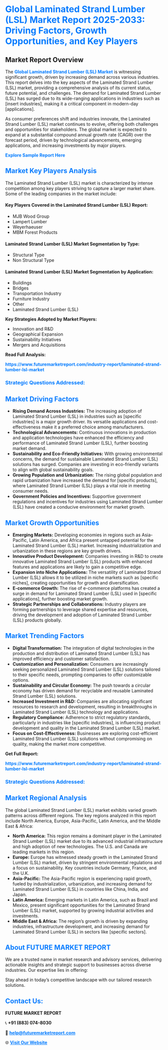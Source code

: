 <h1 style="color: #007BFF;">Global Laminated Strand Lumber (LSL) Market Report 2025-2033: Driving Factors, Growth Opportunities, and Key Players</h1>

<section id="overview">
<h2>Market Report Overview</h2>
<p>The <a href="https://www.futuremarketreport.com/industry-report/laminated-strand-lumber-lsl-market" style="color: #007BFF; text-decoration: none;"><strong>Global Laminated Strand Lumber (LSL) Market</strong></a> is witnessing significant growth, driven by increasing demand across various industries. This report delves into the key aspects of the Laminated Strand Lumber (LSL) market, providing a comprehensive analysis of its current status, future potential, and challenges. The demand for Laminated Strand Lumber (LSL) has surged due to its wide-ranging applications in industries such as [insert industries], making it a critical component in modern-day [applications].</p>
<p>As consumer preferences shift and industries innovate, the Laminated Strand Lumber (LSL) market continues to evolve, offering both challenges and opportunities for stakeholders. The global market is expected to expand at a substantial compound annual growth rate (CAGR) over the forecast period, driven by technological advancements, emerging applications, and increasing investments by major players.</p>
</section>

<section id="overview">
<p><a href="https://www.futuremarketreport.com/request-sample/reportId=112025" style="color: #007BFF; text-decoration: none;"><strong>Explore Sample Report Here</strong></a></p>
</section>

<section id="key-players">
<h2 style="color: #007BFF;">Market Key Players Analysis</h2>
<p>The Laminated Strand Lumber (LSL) market is characterized by intense competition among key players striving to capture a larger market share. Some of the leading companies in the market include:</p>
<h4>Key Players Covered in the Laminated Strand Lumber (LSL) Report:</h4>
<ul><li>MJB Wood Group</li><li>Lampert Lumber</li><li>Weyerhaeuser</li><li>MBM Forest Products</li></ul>
<h4>Laminated Strand Lumber (LSL) Market Segmentation by Type:</h4>
<ul><li>Structural Type</li><li>Non Structural Type</li></ul>

<h4>Laminated Strand Lumber (LSL) Market Segmentation by Application:</h4>
<ul><li>Buildings</li><li>Bridges</li><li>Transportation Industry</li><li>Furniture Industry</li><li>Other</li><li>Laminated Strand Lumber (LSL)</li></ul>
<p><strong>Key Strategies Adopted by Market Players:</strong></p>
<ul>
<li>Innovation and R&D</li>
<li>Geographical Expansion</li>
<li>Sustainability Initiatives</li>
<li>Mergers and Acquisitions</li>
</ul>
</section>

<section>
<p><strong>Read Full Analysis: </strong></p><a href="https://www.futuremarketreport.com/industry-report/laminated-strand-lumber-lsl-market" style="color: #007BFF; text-decoration: none;"><strong>https://www.futuremarketreport.com/industry-report/laminated-strand-lumber-lsl-market</strong></a>
<h3 style="color: #007BFF;">Strategic Questions Addressed:</h3>
</section>

<section id="driving-factors">
<h2 style="color: #007BFF;">Market Driving Factors</h2>
<ul>
<li><strong>Rising Demand Across Industries:</strong> The increasing adoption of Laminated Strand Lumber (LSL) in industries such as [specific industries] is a major growth driver. Its versatile applications and cost-effectiveness make it a preferred choice among manufacturers.</li>
<li><strong>Technological Advancements:</strong> Continuous innovations in production and application technologies have enhanced the efficiency and performance of Laminated Strand Lumber (LSL), further boosting market demand.</li>
<li><strong>Sustainability and Eco-Friendly Initiatives:</strong> With growing environmental concerns, the demand for sustainable Laminated Strand Lumber (LSL) solutions has surged. Companies are investing in eco-friendly variants to align with global sustainability goals.</li>
<li><strong>Growing Population and Urbanization:</strong> The rising global population and rapid urbanization have increased the demand for [specific products], where Laminated Strand Lumber (LSL) plays a vital role in meeting consumer needs.</li>
<li><strong>Government Policies and Incentives:</strong> Supportive government regulations and incentives for industries using Laminated Strand Lumber (LSL) have created a conducive environment for market growth.</li>
</ul>
</section>

<section id="growth-opportunities">
<h2 style="color: #007BFF;">Market Growth Opportunities</h2>
<ul>
<li><strong>Emerging Markets:</strong> Developing economies in regions such as Asia-Pacific, Latin America, and Africa present untapped potential for the Laminated Strand Lumber (LSL) market. Increasing industrialization and urbanization in these regions are key growth drivers.</li>
<li><strong>Innovative Product Development:</strong> Companies investing in R&D to create innovative Laminated Strand Lumber (LSL) products with enhanced features and applications are likely to gain a competitive edge.</li>
<li><strong>Expansion into Niche Applications:</strong> The versatility of Laminated Strand Lumber (LSL) allows it to be utilized in niche markets such as [specific niches], creating opportunities for growth and diversification.</li>
<li><strong>E-commerce Growth:</strong> The rise of e-commerce platforms has created a surge in demand for Laminated Strand Lumber (LSL) used in [specific applications], further boosting market growth.</li>
<li><strong>Strategic Partnerships and Collaborations:</strong> Industry players are forming partnerships to leverage shared expertise and resources, driving the development and adoption of Laminated Strand Lumber (LSL) products globally.</li>
</ul>
</section>

<section id="trending-factors">
<h2 style="color: #007BFF;">Market Trending Factors</h2>
<ul>
<li><strong>Digital Transformation:</strong> The integration of digital technologies in the production and distribution of Laminated Strand Lumber (LSL) has improved efficiency and customer satisfaction.</li>
<li><strong>Customization and Personalization:</strong> Consumers are increasingly seeking personalized Laminated Strand Lumber (LSL) solutions tailored to their specific needs, prompting companies to offer customizable options.</li>
<li><strong>Sustainability and Circular Economy:</strong> The push towards a circular economy has driven demand for recyclable and reusable Laminated Strand Lumber (LSL) solutions.</li>
<li><strong>Increased Investment in R&D:</strong> Companies are allocating significant resources to research and development, resulting in breakthroughs in Laminated Strand Lumber (LSL) technology and applications.</li>
<li><strong>Regulatory Compliance:</strong> Adherence to strict regulatory standards, particularly in industries like [specific industries], is influencing product development and quality in the Laminated Strand Lumber (LSL) market.</li>
<li><strong>Focus on Cost-Effectiveness:</strong> Businesses are exploring cost-efficient Laminated Strand Lumber (LSL) solutions without compromising on quality, making the market more competitive.</li>
</ul>
</section>

<section>
<p><strong>Get Full Report: </strong></p><a href="https://www.futuremarketreport.com/industry-report/laminated-strand-lumber-lsl-market" style="color: #007BFF; text-decoration: none;"><strong>https://www.futuremarketreport.com/industry-report/laminated-strand-lumber-lsl-market</strong></a>
<h3 style="color: #007BFF;">Strategic Questions Addressed:</h3>
</section>


<section id="regional-analysis">
<h2 style="color: #007BFF;">Market Regional Analysis</h2>
<p>The global Laminated Strand Lumber (LSL) market exhibits varied growth patterns across different regions. The key regions analyzed in this report include North America, Europe, Asia-Pacific, Latin America, and the Middle East & Africa:</p>
<ul>
<li><strong>North America:</strong> This region remains a dominant player in the Laminated Strand Lumber (LSL) market due to its advanced industrial infrastructure and high adoption of new technologies. The U.S. and Canada are leading markets in this region.</li>
<li><strong>Europe:</strong> Europe has witnessed steady growth in the Laminated Strand Lumber (LSL) market, driven by stringent environmental regulations and a focus on sustainability. Key countries include Germany, France, and the U.K.</li>
<li><strong>Asia-Pacific:</strong> The Asia-Pacific region is experiencing rapid growth, fueled by industrialization, urbanization, and increasing demand for Laminated Strand Lumber (LSL) in countries like China, India, and Japan.</li>
<li><strong>Latin America:</strong> Emerging markets in Latin America, such as Brazil and Mexico, present significant opportunities for the Laminated Strand Lumber (LSL) market, supported by growing industrial activities and investments.</li>
<li><strong>Middle East & Africa:</strong> The region’s growth is driven by expanding industries, infrastructure development, and increasing demand for Laminated Strand Lumber (LSL) in sectors like [specific sectors].</li>
</ul>
</section>

<footer>
<h2 style="color: #007BFF;">About FUTURE MARKET REPORT</h2>
<p>We are a trusted name in market research and advisory services, delivering actionable insights and strategic support to businesses across diverse industries. Our expertise lies in offering:</p>

<p>Stay ahead in today’s competitive landscape with our tailored research solutions.</p>

<h2 style="color: #007BFF;">Contact Us:</h2>
<p><strong>FUTURE MARKET REPORT</strong></p>
<p>📞 <strong>+91 (883) 074-8030</strong></p>
<p>📧 <strong><a href="mailto:help@futuremarketreport.com" style="color: #007BFF;">help@futuremarketreport.com</a></strong></p>
<p>🌐 <strong><a href="https://www.futuremarketreport.com/" style="color: #007BFF;">Visit Our Website</a></strong></p>
</footer>
